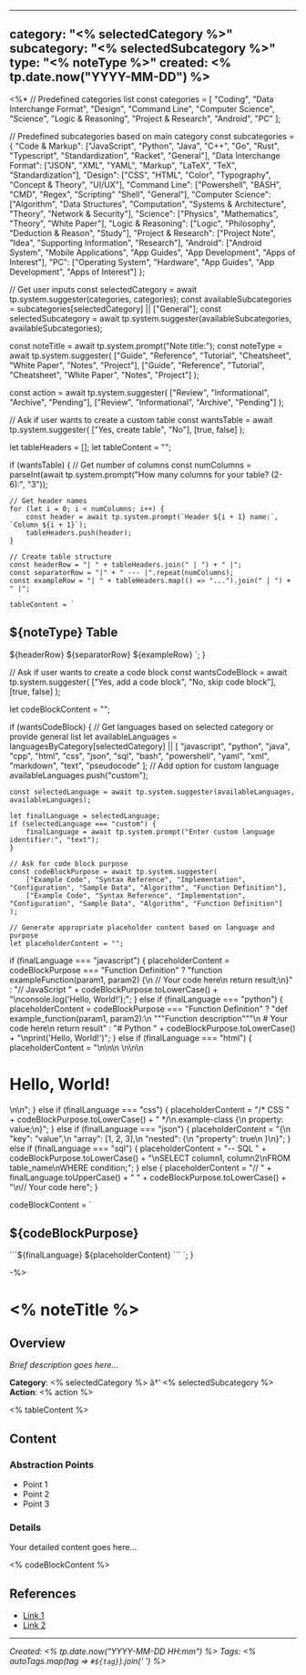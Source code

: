 


---
category: "<% selectedCategory %>"
subcategory: "<% selectedSubcategory %>"
type: "<% noteType %>"
created: <% tp.date.now("YYYY-MM-DD") %>
---

<%*
// Predefined categories list
const categories = [
    "Coding",
    "Data Interchange Format", 
    "Design",
    "Command Line",
    "Computer Science",
    "Science",
    "Logic & Reasoning",
    "Project & Research",
	"Android",
	"PC"
];

// Predefined subcategories based on main category
const subcategories = {
    "Code & Markup": ["JavaScript", "Python", "Java", "C++", "Go", "Rust", "Typescript", "Standardization", "Racket", "General"],
    "Data Interchange Format": ["JSON", "XML", "YAML", "Markup", "LaTeX", "TeX", "Standardization"],
    "Design": ["CSS", "HTML", "Color", "Typography", "Concept & Theory", "UI/UX"],
    "Command Line": ["Powershell", "BASH", "CMD", "Regex", "Scripting" "Shell", "General"],
    "Computer Science": ["Algorithm", "Data Structures", "Computation", "Systems & Architecture", "Theory", "Network & Security"],
    "Science": ["Physics", "Mathematics", "Theory", "White Paper"],
    "Logic & Reasoning": ["Logic", "Philosophy", "Deduction & Reason", "Study"],
    "Project & Research": ["Project Note", "Idea", "Supporting Information", "Research"],
    "Android": ["Android System", "Mobile Applications", "App Guides", "App Development", "Apps of Interest"],
	"PC": ["Operating System", "Hardware", "App Guides", "App Development", "Apps of Interest"]
};

// Get user inputs
const selectedCategory = await tp.system.suggester(categories, categories);
const availableSubcategories = subcategories[selectedCategory] || ["General"];
const selectedSubcategory = await tp.system.suggester(availableSubcategories, availableSubcategories);

const noteTitle = await tp.system.prompt("Note title:");
const noteType = await tp.system.suggester(
    ["Guide", "Reference", "Tutorial", "Cheatsheet", "White Paper", "Notes", "Project"], 
    ["Guide", "Reference", "Tutorial", "Cheatsheet", "White Paper", "Notes", "Project"]
);

const action = await tp.system.suggester(
    ["Review", "Informational", "Archive", "Pending"], 
    ["Review", "Informational", "Archive", "Pending"]
);

// Ask if user wants to create a custom table
const wantsTable = await tp.system.suggester(
    ["Yes, create table", "No"], 
    [true, false]
);

let tableHeaders = [];
let tableContent = "";

if (wantsTable) {
    // Get number of columns
    const numColumns = parseInt(await tp.system.prompt("How many columns for your table? (2-6):", "3"));
    
    // Get header names
    for (let i = 0; i < numColumns; i++) {
        const header = await tp.system.prompt(`Header ${i + 1} name:`, `Column ${i + 1}`);
        tableHeaders.push(header);
    }
    
    // Create table structure
    const headerRow = "| " + tableHeaders.join(" | ") + " |";
    const separatorRow = "|" + " --- |".repeat(numColumns);
    const exampleRow = "| " + tableHeaders.map(() => "...").join(" | ") + " |";
    
    tableContent = `
## ${noteType} Table

${headerRow}
${separatorRow}
${exampleRow}
`;
}

// Ask if user wants to create a code block
const wantsCodeBlock = await tp.system.suggester(
    ["Yes, add a code block", "No, skip code block"], 
    [true, false]
);

let codeBlockContent = "";

if (wantsCodeBlock) {
// Get languages based on selected category or provide general list
    let availableLanguages = languagesByCategory[selectedCategory] || [
        "javascript", "python", "java", "cpp", "html", "css", "json", "sql", 
        "bash", "powershell", "yaml", "xml", "markdown", "text", "pseudocode"
    ];
// Add option for custom language
    availableLanguages.push("custom");
    
    const selectedLanguage = await tp.system.suggester(availableLanguages, availableLanguages);
    
    let finalLanguage = selectedLanguage;
    if (selectedLanguage === "custom") {
        finalLanguage = await tp.system.prompt("Enter custom language identifier:", "text");
    }
    
    // Ask for code block purpose
    const codeBlockPurpose = await tp.system.suggester(
        ["Example Code", "Syntax Reference", "Implementation", "Configuration", "Sample Data", "Algorithm", "Function Definition"],
        ["Example Code", "Syntax Reference", "Implementation", "Configuration", "Sample Data", "Algorithm", "Function Definition"]
    );
    
    // Generate appropriate placeholder content based on language and purpose
    let placeholderContent = "";
    
if (finalLanguage === "javascript") {
        placeholderContent = codeBlockPurpose === "Function Definition" 
            ? "function exampleFunction(param1, param2) {\n    // Your code here\n    return result;\n}"
            : "// JavaScript " + codeBlockPurpose.toLowerCase() + "\nconsole.log('Hello, World!');";
    } else if (finalLanguage === "python") {
        placeholderContent = codeBlockPurpose === "Function Definition"
            ? "def example_function(param1, param2):\n    \"\"\"Function description\"\"\"\n    # Your code here\n    return result"
            : "# Python " + codeBlockPurpose.toLowerCase() + "\nprint('Hello, World!')";
    } else if (finalLanguage === "html") {
        placeholderContent = "<!DOCTYPE html>\n<html>\n<head>\n    <title>Example</title>\n</head>\n<body>\n    <h1>Hello, World!</h1>\n</body>\n</html>";
    } else if (finalLanguage === "css") {
        placeholderContent = "/* CSS " + codeBlockPurpose.toLowerCase() + " */\n.example-class {\n    property: value;\n}";
    } else if (finalLanguage === "json") {
        placeholderContent = "{\n    \"key\": \"value\",\n    \"array\": [1, 2, 3],\n    \"nested\": {\n        \"property\": true\n    }\n}";
    } else if (finalLanguage === "sql") {
        placeholderContent = "-- SQL " + codeBlockPurpose.toLowerCase() + "\nSELECT column1, column2\nFROM table_name\nWHERE condition;";
    } else {
        placeholderContent = "// " + finalLanguage.toUpperCase() + " " + codeBlockPurpose.toLowerCase() + "\n// Your code here";
    }

codeBlockContent = `
## ${codeBlockPurpose}

\`\`\`${finalLanguage}
${placeholderContent}
\`\`\`
`;
}

-%>

# <% noteTitle %>

## Overview
*Brief description goes here...*

**Category**: <% selectedCategory %> â†’ <% selectedSubcategory %>  
**Action**: <% action %>

<% tableContent %>

## Content

### Abstraction Points
- Point 1
- Point 2  
- Point 3

### Details
Your detailed content goes here...

<% codeBlockContent %>

## References
- [Link 1]()
- [Link 2]()

---
*Created: <% tp.date.now("YYYY-MM-DD HH:mm") %>*
*Tags: <% autoTags.map(tag => `#${tag}`).join(' ') %>*
```

